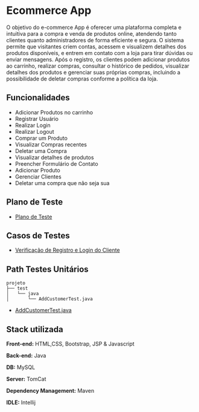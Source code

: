 
# Ecommerce App

O objetivo do e-commerce App é oferecer uma plataforma completa e intuitiva para a compra e venda de produtos online, atendendo tanto clientes quanto administradores de forma eficiente e segura. O sistema permite que visitantes criem contas, acessem e visualizem detalhes dos produtos disponíveis, e entrem em contato com a loja para tirar dúvidas ou enviar mensagens. Após o registro, os clientes podem adicionar produtos ao carrinho, realizar compras, consultar o histórico de pedidos, visualizar detalhes dos produtos e gerenciar suas próprias compras, incluindo a possibilidade de deletar compras conforme a política da loja.

## Funcionalidades

- Adicionar Produtos no carrinho
- Registrar Usuário
- Realizar Login
- Realizar Logout
- Comprar um Produto
- Visualizar Compras recentes
- Deletar uma Compra
- Visualizar detalhes de produtos
- Preencher Formulário de Contato
- Adicionar Produto
- Gerenciar Clientes
- Deletar uma compra que não seja sua




## Plano de Teste
- [Plano de Teste](https://docs.google.com/document/d/1Iq4roJnVg1pyr0kOp4hbxOn9nQsFTtcIsNx82GgtNsU/edit?usp=sharing)


## Casos de Testes
- [Verificação de Registro e Login do Cliente](https://docs.google.com/document/d/1D0CXA5cJf06jZ1IqneT4Cv-6EB-2OaQXYwr8Lp4sgHo/edit?usp=sharing)


## Path Testes Unitários
```
projeto
├── test
│   └── java
│       └── AddCustomerTest.java 

```
- [AddCustomerTest.java](https://raw.githubusercontent.com/vaniacourses/trabalho-Bug_Hunters/refs/heads/main/Diagram/AddCustomerTest.png?token=GHSAT0AAAAAADBIMYDLKAUTQZPKUHAJE3B22BLJMMQ)


## Stack utilizada

**Front-end:** HTML,CSS, Bootstrap,  JSP & Javascript

**Back-end:** Java

**DB:** MySQL

**Server:** TomCat

**Dependency Management:** Maven

**IDLE:** Intellij